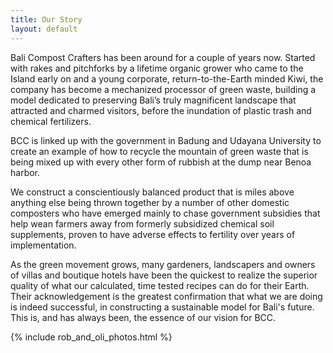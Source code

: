 ```yaml
---
title: Our Story
layout: default
---
```


Bali Compost Crafters has been around for a couple of years now. Started with rakes and pitchforks by a lifetime organic grower who came to the Island early on and a young corporate, return-to-the-Earth minded Kiwi, the company has become a mechanized processor of green waste, building a model dedicated to preserving Bali’s truly magnificent landscape that attracted and charmed visitors, before the inundation of plastic trash and chemical fertilizers.

BCC is linked up with the government in Badung and Udayana University to create an example of how to recycle the mountain of green waste that is being mixed up with every other form of rubbish at the dump near Benoa harbor.

We construct a conscientiously balanced product that is miles above anything else being thrown together by a number of other domestic composters who have emerged mainly to chase government subsidies that help wean farmers away from formerly subsidized chemical soil supplements, proven to have adverse effects to fertility over years of implementation.

As the green movement grows, many gardeners, landscapers and owners of villas and boutique hotels have been the quickest to realize the superior quality of what our calculated, time tested recipes can do for their Earth. Their acknowledgement is the greatest confirmation that what we are doing is indeed successful, in constructing a sustainable model for Bali's future. This is, and has always been, the essence of our vision for BCC.

{% include rob_and_oli_photos.html %}


